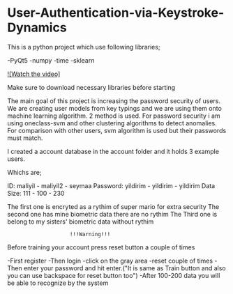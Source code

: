 # User-Authentication-via-Keystroke-Dynamics

This is a python project which use following libraries;

-PyQt5
-numpy
-time
-sklearn



[![Watch the video]](https://youtu.be/KlrqhiuypZk)

Make sure to download necessary libraries before starting 


The main goal of this project is increasing the password security of users.
We are creating user models from key typings and we are using them onto machine learning algorithm.
2 method is used.
For password security i am using oneclass-svm and other clustering algorithms to detect anomalies.
For comparison with other users, svm algorithm is used but their passwords must match.


I created a account database in the account folder and it holds 3 example users.

Whichs are;

ID:        maliyil  - maliyil2 - seymaa
Password:  yildirim - yildirim - yildirim
Data Size: 111      - 100      - 230

The first one is encryted as a rythim of super mario for extra security
The second one has mine biometric data there are no rythim
The Third one is belong to my sisters' biometric data without rythim 

                        !!!Warning!!!
Before training your account press reset button a couple of times


-First register
-Then login
-click on the gray area
-reset couple of times
-Then enter your password and hit enter.("It is same as Train button and also you can use backspace for reset button too")
-After 100-200 data you will be able to recognize by the system





